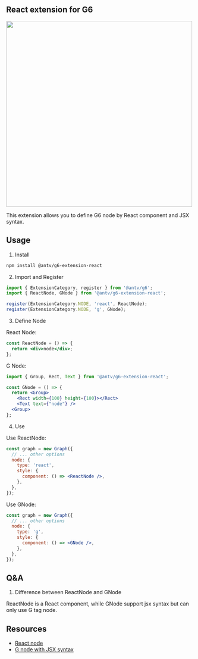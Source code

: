 ## React extension for G6

<img width="500" src="https://mdn.alipayobjects.com/huamei_qa8qxu/afts/img/A*rWSiT6dnwfcAAAAAAAAAAAAADmJ7AQ/original" />

This extension allows you to define G6 node by React component and JSX syntax.

## Usage

1. Install

```bash
npm install @antv/g6-extension-react
```

2. Import and Register

```js
import { ExtensionCategory, register } from '@antv/g6';
import { ReactNode, GNode } from '@antv/g6-extension-react';

register(ExtensionCategory.NODE, 'react', ReactNode);
register(ExtensionCategory.NODE, 'g', GNode);
```

3. Define Node

React Node:

```jsx
const ReactNode = () => {
  return <div>node</div>;
};
```

G Node:

```jsx
import { Group, Rect, Text } from '@antv/g6-extension-react';

const GNode = () => {
  return <Group>
    <Rect width={100} height={100}></Rect>
    <Text text={"node"} />
  <Group>
};
```

4. Use

Use ReactNode:

```jsx
const graph = new Graph({
  // ... other options
  node: {
    type: 'react',
    style: {
      component: () => <ReactNode />,
    },
  },
});
```

Use GNode:

```jsx
const graph = new Graph({
  // ... other options
  node: {
    type: 'g',
    style: {
      component: () => <GNode />,
    },
  },
});
```

## Q&A

1. Difference between ReactNode and GNode

ReactNode is a React component, while GNode support jsx syntax but can only use G tag node.

## Resources

- [React node](https://g6.antv.antgroup.com/examples/element/custom-node/#react-node)
- [G node with JSX syntax](https://g6.antv.antgroup.com/en/examples/element/custom-node/#react-g)
